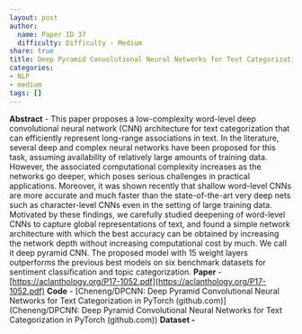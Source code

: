 ```yaml
---
layout: post
author:
  name: Paper ID 37
  difficulty: Difficulty - Medium
share: true
title: Deep Pyramid Convolutional Neural Networks for Text Categorization
categories:
- NLP
- medium
tags: []
---
```

**Abstract** - This paper proposes a low-complexity word-level deep convolutional neural network (CNN) architecture for text categorization that can efficiently represent long-range associations in text. In the literature, several deep and complex neural networks have been proposed for this task, assuming availability of relatively large amounts of training data. However, the associated computational complexity increases as the networks go deeper, which poses serious challenges in practical applications. Moreover, it was shown recently that shallow word-level CNNs are more accurate and much faster than the state-of-the-art very deep nets such as character-level CNNs even in the setting of large training data. Motivated by these findings, we carefully studied deepening of word-level CNNs to capture global representations of text, and found a simple network architecture with which the best accuracy can be obtained by increasing the network depth without increasing computational cost by much. We call it deep pyramid CNN. The proposed model with 15 weight layers outperforms the previous best models on six benchmark datasets for sentiment classification and topic categorization.
**Paper** - [https://aclanthology.org/P17-1052.pdf](https://aclanthology.org/P17-1052.pdf)
**Code** - [Cheneng/DPCNN: Deep Pyramid Convolutional Neural Networks for Text Categorization in PyTorch (github.com)](Cheneng/DPCNN: Deep Pyramid Convolutional Neural Networks for Text Categorization in PyTorch (github.com))
**Dataset -** []()
    